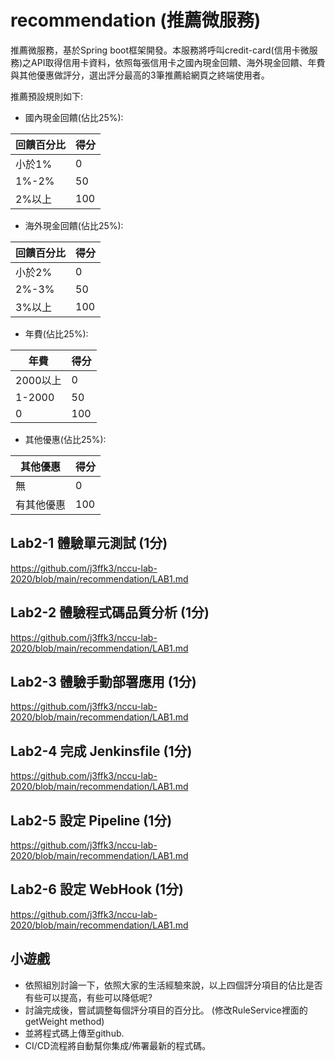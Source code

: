 
# recommendation (推薦微服務)

推薦微服務，基於Spring boot框架開發。本服務將呼叫credit-card(信用卡微服務)之API取得信用卡資料，依照每張信用卡之國內現金回饋、海外現金回饋、年費與其他優惠做評分，選出評分最高的3筆推薦給網頁之終端使用者。

推薦預設規則如下:
- 國內現金回饋(佔比25%):  

| 回饋百分比  | 得分 |
| ------------- | ------------- |
| 小於1%  | 0 |
| 1%-2%  | 50  |
| 2%以上  | 100  |

- 海外現金回饋(佔比25%):

| 回饋百分比  | 得分 |
| ------------- | ------------- |
| 小於2%  | 0 |
| 2%-3%  | 50  |
| 3%以上  | 100  |

- 年費(佔比25%):

| 年費  | 得分 |
| ------------- | ------------- |
| 2000以上  | 0 |
| 1-2000  | 50  |
| 0  | 100  |

- 其他優惠(佔比25%): 

| 其他優惠  | 得分 |
| ------------- | ------------- |
| 無  | 0 |
| 有其他優惠  | 100  |

## Lab2-1 體驗單元測試 (1分)
https://github.com/j3ffk3/nccu-lab-2020/blob/main/recommendation/LAB1.md
## Lab2-2 體驗程式碼品質分析 (1分)
https://github.com/j3ffk3/nccu-lab-2020/blob/main/recommendation/LAB1.md
## Lab2-3 體驗手動部署應用 (1分)
https://github.com/j3ffk3/nccu-lab-2020/blob/main/recommendation/LAB1.md
## Lab2-4 完成 Jenkinsfile (1分)
https://github.com/j3ffk3/nccu-lab-2020/blob/main/recommendation/LAB1.md
## Lab2-5 設定 Pipeline (1分)
https://github.com/j3ffk3/nccu-lab-2020/blob/main/recommendation/LAB1.md
## Lab2-6 設定 WebHook (1分)
https://github.com/j3ffk3/nccu-lab-2020/blob/main/recommendation/LAB1.md

## 小遊戲
- 依照組別討論一下，依照大家的生活經驗來說，以上四個評分項目的佔比是否有些可以提高，有些可以降低呢?
- 討論完成後，嘗試調整每個評分項目的百分比。
(修改RuleService裡面的getWeight method)
- 並將程式碼上傳至github.
- CI/CD流程將自動幫你集成/佈署最新的程式碼。

